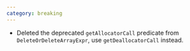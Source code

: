 ```yaml
---
category: breaking
---
```

* Deleted the deprecated `getAllocatorCall` predicate from `DeleteOrDeleteArrayExpr`, use `getDeallocatorCall` instead.